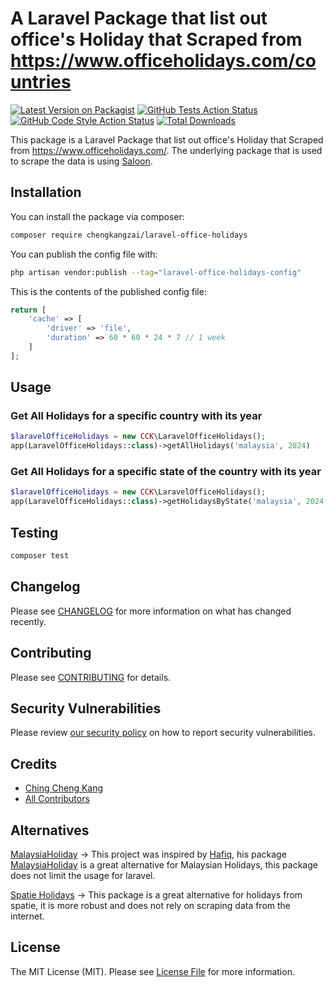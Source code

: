 # A Laravel Package that list out office's Holiday that Scraped from https://www.officeholidays.com/countries

[![Latest Version on Packagist](https://img.shields.io/packagist/v/chengkangzai/laravel-office-holidays.svg?style=flat-square)](https://packagist.org/packages/chengkangzai/laravel-office-holidays)
[![GitHub Tests Action Status](https://img.shields.io/github/actions/workflow/status/chengkangzai/laravel-office-holidays/run-tests.yml?branch=main&label=tests&style=flat-square)](https://github.com/chengkangzai/laravel-office-holidays/actions?query=workflow%3Arun-tests+branch%3Amain)
[![GitHub Code Style Action Status](https://img.shields.io/github/actions/workflow/status/chengkangzai/laravel-office-holidays/fix-php-code-style-issues.yml?branch=main&label=code%20style&style=flat-square)](https://github.com/chengkangzai/laravel-office-holidays/actions?query=workflow%3A"Fix+PHP+code+style+issues"+branch%3Amain)
[![Total Downloads](https://img.shields.io/packagist/dt/chengkangzai/laravel-office-holidays.svg?style=flat-square)](https://packagist.org/packages/chengkangzai/laravel-office-holidays)

This package is a Laravel Package that list out office's Holiday that Scraped from https://www.officeholidays.com/.
The underlying package that is used to scrape the data is using [Saloon](https://docs.saloon.dev/).


## Installation

You can install the package via composer:

```bash
composer require chengkangzai/laravel-office-holidays
```

You can publish the config file with:

```bash
php artisan vendor:publish --tag="laravel-office-holidays-config"
```

This is the contents of the published config file:

```php
return [
    'cache' => [
        'driver' => 'file',
        'duration' => 60 * 60 * 24 * 7 // 1 week
    ]
];
```

## Usage

### Get All Holidays for a specific country with its year

```php
$laravelOfficeHolidays = new CCK\LaravelOfficeHolidays();
app(LaravelOfficeHolidays::class)->getAllHolidays('malaysia', 2024)
```

### Get All Holidays for a specific state of the country with its year
```php
$laravelOfficeHolidays = new CCK\LaravelOfficeHolidays();
app(LaravelOfficeHolidays::class)->getHolidaysByState('malaysia', 2024, 'johor')
```

## Testing

```bash
composer test
```

## Changelog

Please see [CHANGELOG](CHANGELOG.md) for more information on what has changed recently.

## Contributing

Please see [CONTRIBUTING](CONTRIBUTING.md) for details.

## Security Vulnerabilities

Please review [our security policy](../../security/policy) on how to report security vulnerabilities.

## Credits

- [Ching Cheng Kang](https://github.com/chengkangzai)
- [All Contributors](../../contributors)

## Alternatives
[MalaysiaHoliday](https://github.com/afiqiqmal/MalaysiaHoliday) -> This project was inspired by [Hafiq](https://github.com/afiqiqmal), his package [MalaysiaHoliday](https://github.com/afiqiqmal/MalaysiaHoliday) is a great alternative for Malaysian Holidays, this package does not limit the usage for laravel.

[Spatie Holidays](https://github.com/spatie/holidays) -> This package is a great alternative for holidays from spatie, it is more robust and does not rely on scraping data from the internet.

## License

The MIT License (MIT). Please see [License File](LICENSE.md) for more information.
